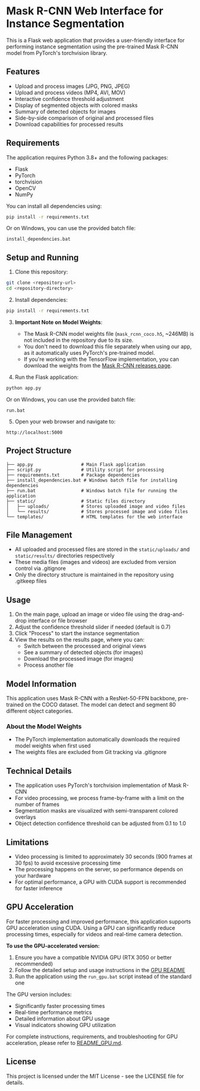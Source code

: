 # Mask R-CNN Web Interface for Instance Segmentation

This is a Flask web application that provides a user-friendly interface for performing instance segmentation using the pre-trained Mask R-CNN model from PyTorch's torchvision library.

## Features

- Upload and process images (JPG, PNG, JPEG)
- Upload and process videos (MP4, AVI, MOV)
- Interactive confidence threshold adjustment
- Display of segmented objects with colored masks
- Summary of detected objects for images
- Side-by-side comparison of original and processed files
- Download capabilities for processed results

## Requirements

The application requires Python 3.8+ and the following packages:
- Flask
- PyTorch
- torchvision
- OpenCV
- NumPy

You can install all dependencies using:

```bash
pip install -r requirements.txt
```
Or on Windows, you can use the provided batch file:
```
install_dependencies.bat
```

## Setup and Running

1. Clone this repository:

```bash
git clone <repository-url>
cd <repository-directory>
```

2. Install dependencies:

```bash
pip install -r requirements.txt
```

3. **Important Note on Model Weights**: 
   - The Mask R-CNN model weights file (`mask_rcnn_coco.h5`, ~246MB) is not included in the repository due to its size.
   - You don't need to download this file separately when using our app, as it automatically uses PyTorch's pre-trained model.
   - If you're working with the TensorFlow implementation, you can download the weights from the [Mask R-CNN releases page](https://github.com/matterport/Mask_RCNN/releases).

4. Run the Flask application:

```bash
python app.py
```
Or on Windows, you can use the provided batch file:
```
run.bat
```

5. Open your web browser and navigate to:

```
http://localhost:5000
```

## Project Structure

```
├── app.py                  # Main Flask application
├── script.py               # Utility script for processing
├── requirements.txt        # Package dependencies
├── install_dependencies.bat # Windows batch file for installing dependencies
├── run.bat                 # Windows batch file for running the application
├── static/                 # Static files directory
│   ├── uploads/            # Stores uploaded image and video files
│   └── results/            # Stores processed image and video files
└── templates/              # HTML templates for the web interface
```

## File Management

- All uploaded and processed files are stored in the `static/uploads/` and `static/results/` directories respectively
- These media files (images and videos) are excluded from version control via .gitignore
- Only the directory structure is maintained in the repository using .gitkeep files

## Usage

1. On the main page, upload an image or video file using the drag-and-drop interface or file browser
2. Adjust the confidence threshold slider if needed (default is 0.7)
3. Click "Process" to start the instance segmentation
4. View the results on the results page, where you can:
   - Switch between the processed and original views
   - See a summary of detected objects (for images)
   - Download the processed image (for images)
   - Process another file

## Model Information

This application uses Mask R-CNN with a ResNet-50-FPN backbone, pre-trained on the COCO dataset. The model can detect and segment 80 different object categories.

### About the Model Weights
- The PyTorch implementation automatically downloads the required model weights when first used
- The weights files are excluded from Git tracking via .gitignore

## Technical Details

- The application uses PyTorch's torchvision implementation of Mask R-CNN
- For video processing, we process frame-by-frame with a limit on the number of frames
- Segmentation masks are visualized with semi-transparent colored overlays
- Object detection confidence threshold can be adjusted from 0.1 to 1.0

## Limitations

- Video processing is limited to approximately 30 seconds (900 frames at 30 fps) to avoid excessive processing time
- The processing happens on the server, so performance depends on your hardware
- For optimal performance, a GPU with CUDA support is recommended for faster inference

## GPU Acceleration

For faster processing and improved performance, this application supports GPU acceleration using CUDA. Using a GPU can significantly reduce processing times, especially for videos and real-time camera detection.

**To use the GPU-accelerated version:**

1. Ensure you have a compatible NVIDIA GPU (RTX 3050 or better recommended)
2. Follow the detailed setup and usage instructions in the [GPU README](README_GPU.md)
3. Run the application using the `run_gpu.bat` script instead of the standard one

The GPU version includes:
- Significantly faster processing times
- Real-time performance metrics 
- Detailed information about GPU usage
- Visual indicators showing GPU utilization

For complete instructions, requirements, and troubleshooting for GPU acceleration, please refer to [README_GPU.md](README_GPU.md).

## License

This project is licensed under the MIT License - see the LICENSE file for details. 